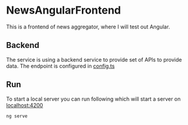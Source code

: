 # NewsAngularFrontend

This is a frontend of news aggregator, where I will test out Angular.

## Backend

The service is using a backend service to provide set of APIs to provide data. The endpoint is configured in [config.ts](src/app/config.ts)

## Run

To start a local server you can run following which will start a server on [localhost:4200](http://localhost:4200/)

`ng serve`
